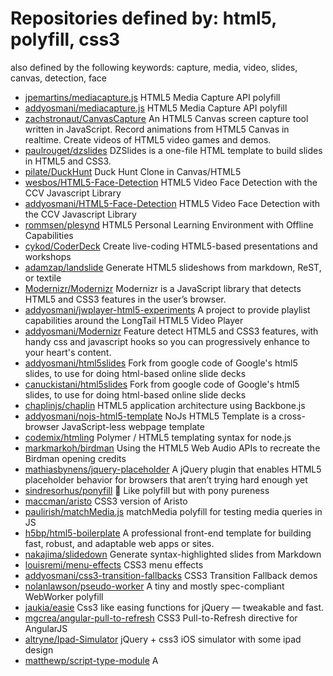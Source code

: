 # Repositories defined by: html5, polyfill, css3

also defined by the following keywords: capture, media, video, slides, canvas, detection, face

- [jpemartins/mediacapture.js](https://github.com/jpemartins/mediacapture.js)
  HTML5 Media Capture API polyfill
- [addyosmani/mediacapture.js](https://github.com/addyosmani/mediacapture.js)
  HTML5 Media Capture API polyfill
- [zachstronaut/CanvasCapture](https://github.com/zachstronaut/CanvasCapture)
  An HTML5 Canvas screen capture tool written in JavaScript. Record animations from HTML5 Canvas in realtime. Create videos of HTML5 video games and demos.
- [paulrouget/dzslides](https://github.com/paulrouget/dzslides)
  DZSlides is a one-file HTML template to build slides in HTML5 and CSS3.
- [pilate/DuckHunt](https://github.com/pilate/DuckHunt)
  Duck Hunt Clone in Canvas/HTML5
- [wesbos/HTML5-Face-Detection](https://github.com/wesbos/HTML5-Face-Detection)
  HTML5 Video Face Detection with the CCV Javascript Library
- [addyosmani/HTML5-Face-Detection](https://github.com/addyosmani/HTML5-Face-Detection)
  HTML5 Video Face Detection with the CCV Javascript Library
- [rommsen/plesynd](https://github.com/rommsen/plesynd)
  HTML5 Personal Learning Environment with Offline Capabilities
- [cykod/CoderDeck](https://github.com/cykod/CoderDeck)
  Create live-coding HTML5-based presentations and workshops
- [adamzap/landslide](https://github.com/adamzap/landslide)
  Generate HTML5 slideshows from markdown, ReST, or textile
- [Modernizr/Modernizr](https://github.com/Modernizr/Modernizr)
  Modernizr is a JavaScript library that detects HTML5 and CSS3 features in the user’s browser.
- [addyosmani/jwplayer-html5-experiments](https://github.com/addyosmani/jwplayer-html5-experiments)
  A project to provide playlist capabilities around the LongTail HTML5 Video Player
- [addyosmani/Modernizr](https://github.com/addyosmani/Modernizr)
  Feature detect HTML5 and CSS3 features, with handy css and javascript hooks so you can progressively enhance to your heart's content.
- [addyosmani/html5slides](https://github.com/addyosmani/html5slides)
  Fork from google code of Google's html5 slides, to use for doing html-based online slide decks
- [canuckistani/html5slides](https://github.com/canuckistani/html5slides)
  Fork from google code of Google's html5 slides, to use for doing html-based online slide decks
- [chaplinjs/chaplin](https://github.com/chaplinjs/chaplin)
  HTML5 application architecture using Backbone.js
- [addyosmani/nojs-html5-template](https://github.com/addyosmani/nojs-html5-template)
  NoJs HTML5 Template is a cross-browser JavaScript-less webpage template
- [codemix/htmling](https://github.com/codemix/htmling)
  Polymer / HTML5 templating syntax for node.js
- [markmarkoh/birdman](https://github.com/markmarkoh/birdman)
  Using the HTML5 Web Audio APIs to recreate the Birdman opening credits
- [mathiasbynens/jquery-placeholder](https://github.com/mathiasbynens/jquery-placeholder)
  A jQuery plugin that enables HTML5 placeholder behavior for browsers that aren’t trying hard enough yet
- [sindresorhus/ponyfill](https://github.com/sindresorhus/ponyfill)
  🦄 Like polyfill but with pony pureness
- [maccman/aristo](https://github.com/maccman/aristo)
  CSS3 version of Aristo
- [paulirish/matchMedia.js](https://github.com/paulirish/matchMedia.js)
  matchMedia polyfill for testing media queries in JS
- [h5bp/html5-boilerplate](https://github.com/h5bp/html5-boilerplate)
  A professional front-end template for building fast, robust, and adaptable web apps or sites.
- [nakajima/slidedown](https://github.com/nakajima/slidedown)
  Generate syntax-highlighted slides from Markdown
- [louisremi/menu-effects](https://github.com/louisremi/menu-effects)
  CSS3 menu effects
- [addyosmani/css3-transition-fallbacks](https://github.com/addyosmani/css3-transition-fallbacks)
  CSS3 Transition Fallback demos
- [nolanlawson/pseudo-worker](https://github.com/nolanlawson/pseudo-worker)
  A tiny and mostly spec-compliant WebWorker polyfill
- [jaukia/easie](https://github.com/jaukia/easie)
  Css3 like easing functions for jQuery — tweakable and fast.
- [mgcrea/angular-pull-to-refresh](https://github.com/mgcrea/angular-pull-to-refresh)
  CSS3 Pull-to-Refresh directive for AngularJS
- [altryne/Ipad-Simulator](https://github.com/altryne/Ipad-Simulator)
  jQuery + css3 iOS simulator with some ipad design
- [matthewp/script-type-module](https://github.com/matthewp/script-type-module)
  A <script type=module> polyfill
- [scottjehl/Respond](https://github.com/scottjehl/Respond)
  A fast & lightweight polyfill for min/max-width CSS3 Media Queries (for IE 6-8, and more)
- [fhinkel/six-speed](https://github.com/fhinkel/six-speed)
  ES6 polyfill vs. feature performance tests
- [swisnl/jQuery-contextMenu](https://github.com/swisnl/jQuery-contextMenu)
  jQuery contextMenu plugin & polyfill
- [addyosmani/jQuery-contextMenu](https://github.com/addyosmani/jQuery-contextMenu)
  contextMenu plugin & polyfill
- [aFarkas/webshim](https://github.com/aFarkas/webshim)
  [DEPRECATED] Webshims Lib is a modular capability-based polyfill-loading library
- [ModuleLoader/es-module-loader](https://github.com/ModuleLoader/es-module-loader)
  Polyfill for the ES Module Loader
- [vvo/gifify](https://github.com/vvo/gifify)
  😻 Convert any video file to an optimized animated GIF.
- [louisremi/jquery.transition.js](https://github.com/louisremi/jquery.transition.js)
  Upgrade jQuery's .animate() method to use CSS3 Transitions in modern browsers.
- [MichaelVdheeren/Absolution](https://github.com/MichaelVdheeren/Absolution)
  A jQuery UI Theme that uses absolute CSS3 power
- [keithclark/JQuery-Extended-Selectors](https://github.com/keithclark/JQuery-Extended-Selectors)
  Extends jQuery to add support for CSS3 xxx-of-type selectors
- [addyosmani/modernizr-plugins](https://github.com/addyosmani/modernizr-plugins)
  A collection of Modernizr-compatible feature-detection plugins I've written
- [dfahlander/idb-iegap](https://github.com/dfahlander/idb-iegap)
  Polyfill that makes IE10 / IE11 support the full IndexedDB specification by implementing compound and multiEntry index handling
- [googlevr/webvr-polyfill](https://github.com/googlevr/webvr-polyfill)
  Use WebVR today, without requiring a special browser build.
- [mortenjust/androidtool-mac](https://github.com/mortenjust/androidtool-mac)
  One-click screenshots, video recordings, app installation for iOS and Android
- [soulfx/gmusic-playlist.js](https://github.com/soulfx/gmusic-playlist.js)
  a javascript version of gmusic-playlist
- [fat/smoosh](https://github.com/fat/smoosh)
  something like a himalountain.
- [barberboy/dom-elements](https://github.com/barberboy/dom-elements)
  A polyfill for the Elements class in recently added to the DOM Standard, as well as .query and .queryAll methods for Elements, Element, Document, and DocumentFragment.
- [GoogleChrome/sw-precache](https://github.com/GoogleChrome/sw-precache)
  A node module to generate service worker code that will precache specific resources so they work offline.
